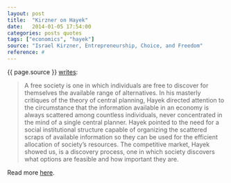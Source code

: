 ```yaml
---
layout: post
title:  "Kirzner on Hayek"
date:   2014-01-05 17:54:00
categories: posts quotes
tags: ["economics", "hayek"]
source: "Israel Kirzner, Entrepreneurship, Choice, and Freedom"
reference: #
---
```


{{ page.source }} [writes]({{page.reference}}):

> A free society is one in which individuals are free to discover for themselves the available range of alternatives.  In his masterly critiques of the theory of central planning, Hayek directed attention to the circumstance that the information available in an economy is always scattered among countless individuals, never concentrated in the mind of a single central planner.  Hayek pointed to the need for a social institutional structure capable of organizing the scattered scraps of available information so they can be used for the efficient allocation of society’s resources.  The competitive market, Hayek showed us, is a discovery process, one in which society discovers what options are feasible and how important they are.

Read more [here]({{page.reference}}).